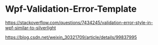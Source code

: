 # Wpf-Validation-Error-Template

https://stackoverflow.com/questions/7434245/validation-error-style-in-wpf-similar-to-silverlight  

https://blog.csdn.net/weixin_30321709/article/details/99837995
